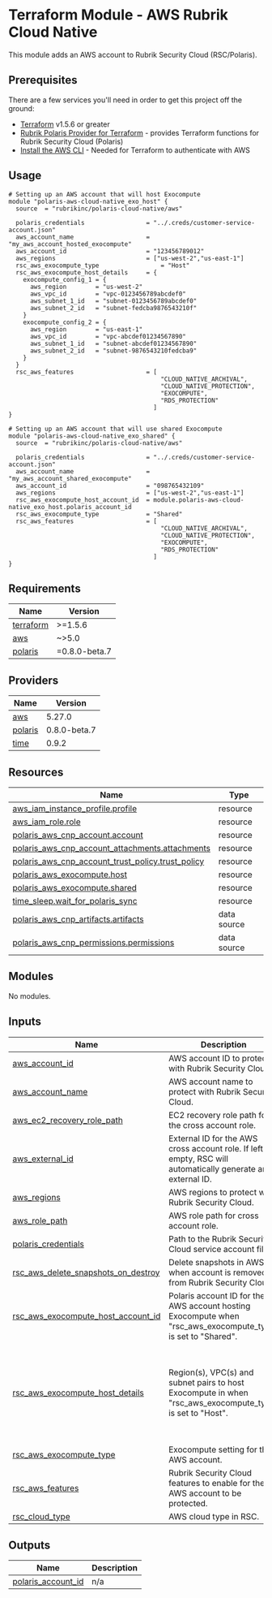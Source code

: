# Terraform Module - AWS Rubrik Cloud Native

This module adds an AWS account to Rubrik Security Cloud (RSC/Polaris).

## Prerequisites

There are a few services you'll need in order to get this project off the ground:

- [Terraform](https://www.terraform.io/downloads.html) v1.5.6 or greater
- [Rubrik Polaris Provider for Terraform](https://github.com/rubrikinc/terraform-provider-polaris) - provides Terraform functions for Rubrik Security Cloud (Polaris)
- [Install the AWS CLI](https://docs.aws.amazon.com/cli/latest/userguide/getting-started-install.html) - Needed for Terraform to authenticate with AWS

## Usage

```hcl
# Setting up an AWS account that will host Exocompute
module "polaris-aws-cloud-native_exo_host" {
  source  = "rubrikinc/polaris-cloud-native/aws"
  
  polaris_credentials                 = "../.creds/customer-service-account.json"
  aws_account_name                    = "my_aws_account_hosted_exocompute"
  aws_account_id                      = "123456789012"
  aws_regions                         = ["us-west-2","us-east-1"]
  rsc_aws_exocompute_type                 = "Host"
  rsc_aws_exocompute_host_details     = {
    exocompute_config_1 = {
      aws_region        = "us-west-2"
      aws_vpc_id        = "vpc-0123456789abcdef0"
      aws_subnet_1_id   = "subnet-0123456789abcdef0"
      aws_subnet_2_id   = "subnet-fedcba9876543210f"
    }
    exocompute_config_2 = {
      aws_region        = "us-east-1"
      aws_vpc_id        = "vpc-abcdef01234567890"
      aws_subnet_1_id   = "subnet-abcdef01234567890"
      aws_subnet_2_id   = "subnet-9876543210fedcba9"
    }
  }
  rsc_aws_features                    = [
                                          "CLOUD_NATIVE_ARCHIVAL",
                                          "CLOUD_NATIVE_PROTECTION",
                                          "EXOCOMPUTE",
                                          "RDS_PROTECTION"
                                        ]
}

# Setting up an AWS account that will use shared Exocompute
module "polaris-aws-cloud-native_exo_shared" {
  source  = "rubrikinc/polaris-cloud-native/aws"
  
  polaris_credentials                 = "../.creds/customer-service-account.json"
  aws_account_name                    = "my_aws_account_shared_exocompute"
  aws_account_id                      = "098765432109"
  aws_regions                         = ["us-west-2","us-east-1"]
  rsc_aws_exocompute_host_account_id  = module.polaris-aws-cloud-native_exo_host.polaris_account_id
  rsc_aws_exocompute_type             = "Shared"
  rsc_aws_features                    = [
                                          "CLOUD_NATIVE_ARCHIVAL",
                                          "CLOUD_NATIVE_PROTECTION",
                                          "EXOCOMPUTE",
                                          "RDS_PROTECTION"
                                        ]
}
```

<!-- BEGIN_TF_DOCS -->


## Requirements

| Name | Version |
|------|---------|
| <a name="requirement_terraform"></a> [terraform](#requirement\_terraform) | >=1.5.6 |
| <a name="requirement_aws"></a> [aws](#requirement\_aws) | ~>5.0 |
| <a name="requirement_polaris"></a> [polaris](#requirement\_polaris) | =0.8.0-beta.7 |

## Providers

| Name | Version |
|------|---------|
| <a name="provider_aws"></a> [aws](#provider\_aws) | 5.27.0 |
| <a name="provider_polaris"></a> [polaris](#provider\_polaris) | 0.8.0-beta.7 |
| <a name="provider_time"></a> [time](#provider\_time) | 0.9.2 |

## Resources

| Name | Type |
|------|------|
| [aws_iam_instance_profile.profile](https://registry.terraform.io/providers/hashicorp/aws/latest/docs/resources/iam_instance_profile) | resource |
| [aws_iam_role.role](https://registry.terraform.io/providers/hashicorp/aws/latest/docs/resources/iam_role) | resource |
| [polaris_aws_cnp_account.account](https://registry.terraform.io/providers/rubrikinc/polaris/0.8.0-beta.7/docs/resources/aws_cnp_account) | resource |
| [polaris_aws_cnp_account_attachments.attachments](https://registry.terraform.io/providers/rubrikinc/polaris/0.8.0-beta.7/docs/resources/aws_cnp_account_attachments) | resource |
| [polaris_aws_cnp_account_trust_policy.trust_policy](https://registry.terraform.io/providers/rubrikinc/polaris/0.8.0-beta.7/docs/resources/aws_cnp_account_trust_policy) | resource |
| [polaris_aws_exocompute.host](https://registry.terraform.io/providers/rubrikinc/polaris/0.8.0-beta.7/docs/resources/aws_exocompute) | resource |
| [polaris_aws_exocompute.shared](https://registry.terraform.io/providers/rubrikinc/polaris/0.8.0-beta.7/docs/resources/aws_exocompute) | resource |
| [time_sleep.wait_for_polaris_sync](https://registry.terraform.io/providers/hashicorp/time/latest/docs/resources/sleep) | resource |
| [polaris_aws_cnp_artifacts.artifacts](https://registry.terraform.io/providers/rubrikinc/polaris/0.8.0-beta.7/docs/data-sources/aws_cnp_artifacts) | data source |
| [polaris_aws_cnp_permissions.permissions](https://registry.terraform.io/providers/rubrikinc/polaris/0.8.0-beta.7/docs/data-sources/aws_cnp_permissions) | data source |

## Modules

No modules.

## Inputs

| Name | Description | Type | Default | Required |
|------|-------------|------|---------|:--------:|
| <a name="input_aws_account_id"></a> [aws\_account\_id](#input\_aws\_account\_id) | AWS account ID to protect with Rubrik Security Cloud. | `string` | n/a | yes |
| <a name="input_aws_account_name"></a> [aws\_account\_name](#input\_aws\_account\_name) | AWS account name to protect with Rubrik Security Cloud. | `string` | n/a | yes |
| <a name="input_aws_ec2_recovery_role_path"></a> [aws\_ec2\_recovery\_role\_path](#input\_aws\_ec2\_recovery\_role\_path) | EC2 recovery role path for the cross account role. | `string` | `""` | no |
| <a name="input_aws_external_id"></a> [aws\_external\_id](#input\_aws\_external\_id) | External ID for the AWS cross account role. If left empty, RSC will automatically generate an external ID. | `string` | `""` | no |
| <a name="input_aws_regions"></a> [aws\_regions](#input\_aws\_regions) | AWS regions to protect with Rubrik Security Cloud. | `set(string)` | n/a | yes |
| <a name="input_aws_role_path"></a> [aws\_role\_path](#input\_aws\_role\_path) | AWS role path for cross account role. | `string` | `"/"` | no |
| <a name="input_polaris_credentials"></a> [polaris\_credentials](#input\_polaris\_credentials) | Path to the Rubrik Security Cloud service account file. | `string` | n/a | yes |
| <a name="input_rsc_aws_delete_snapshots_on_destroy"></a> [rsc\_aws\_delete\_snapshots\_on\_destroy](#input\_rsc\_aws\_delete\_snapshots\_on\_destroy) | Delete snapshots in AWS when account is removed from Rubrik Security Cloud. | `bool` | `false` | no |
| <a name="input_rsc_aws_exocompute_host_account_id"></a> [rsc\_aws\_exocompute\_host\_account\_id](#input\_rsc\_aws\_exocompute\_host\_account\_id) | Polaris account ID for the AWS account hosting Exocompute when "rsc\_aws\_exocompute\_type" is set to "Shared". | `string` | `"Set This Value"` | no |
| <a name="input_rsc_aws_exocompute_host_details"></a> [rsc\_aws\_exocompute\_host\_details](#input\_rsc\_aws\_exocompute\_host\_details) | Region(s), VPC(s) and subnet pairs to host Exocompute in when "rsc\_aws\_exocompute\_type" is set to "Host". | <pre>map(object({<br>    aws_region      = string<br>    aws_vpc_id      = string<br>    aws_subnet_1_id = string<br>    aws_subnet_2_id = string<br>  }))</pre> | <pre>{<br>  "exocompute_config_1": {<br>    "aws_region": "set the region",<br>    "aws_subnet_1_id": "set the subnet 1 id",<br>    "aws_subnet_2_id": "set the subnet 2 id",<br>    "aws_vpc_id": "set the vpc id"<br>  }<br>}</pre> | no |
| <a name="input_rsc_aws_exocompute_type"></a> [rsc\_aws\_exocompute\_type](#input\_rsc\_aws\_exocompute\_type) | Exocompute setting for the AWS account. | `string` | n/a | yes |
| <a name="input_rsc_aws_features"></a> [rsc\_aws\_features](#input\_rsc\_aws\_features) | Rubrik Security Cloud features to enable for the AWS account to be protected. | `set(string)` | n/a | yes |
| <a name="input_rsc_cloud_type"></a> [rsc\_cloud\_type](#input\_rsc\_cloud\_type) | AWS cloud type in RSC. | `string` | `"STANDARD"` | no |

## Outputs

| Name | Description |
|------|-------------|
| <a name="output_polaris_account_id"></a> [polaris\_account\_id](#output\_polaris\_account\_id) | n/a |


<!-- END_TF_DOCS -->